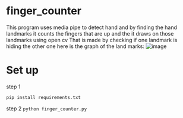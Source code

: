 # finger_counter
This program uses media pipe to detect hand and by finding the hand landmarks it counts the fingers that are up
and the it draws on those landmarks using open cv
That is made by checking if one landmark is hiding the other one here is the graph of the land marks:
![image](https://user-images.githubusercontent.com/89646772/131137343-1eae4e42-63ba-4244-a295-0eda387859a9.png)
# Set up
step 1

```pip install requirements.txt```

step 2 
```python finger_counter.py```


